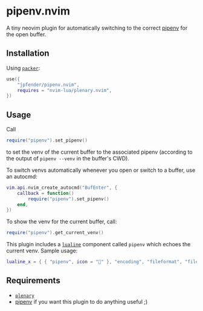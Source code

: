 # pipenv.nvim

A tiny neovim plugin for automatically switching to the correct [pipenv](https://pipenv.pypa.io/en/latest/) for the open buffer.

## Installation

Using [`packer`](https://github.com/wbthomason/packer.nvim):

```lua
use({
    "jpfender/pipenv.nvim",
    requires = "nvim-lua/plenary.nvim",
})
```

## Usage

Call

```lua
require("pipenv").set_pipenv()
```

to set the venv of the current buffer to the associated pipenv (according to the output of `pipenv --venv` in the buffer's CWD).

To switch venvs automatically whenever you open or switch to a buffer, use an autocmd:

```lua
vim.api.nvim_create_autocmd("BufEnter", {
	callback = function()
		require("pipenv").set_pipenv()
	end,
})
```

To show the venv for the current buffer, call:

```lua
require("pipenv").get_current_venv()
```

This plugin includes a [`lualine`](https://github.com/nvim-lualine/lualine.nvim) component called
`pipenv` which echoes the current venv. Sample usage:

```lua
lualine_x = { { "pipenv", icon = "" }, "encoding", "fileformat", "filetype" },
```

## Requirements

- [`plenary`](https://github.com/nvim-lua/plenary.nvim)
- [pipenv](https://pipenv.pypa.io/en/latest/) if you want this plugin to do anything useful ;)
